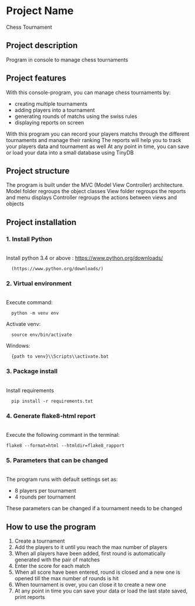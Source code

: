 # Project Name

Chess Tournament

## Project description

Program in console to manage chess tournaments

## Project features

With this console-program, you can manage chess tournaments by:
- creating multiple tournaments
- adding players into a tournament 
- generating rounds of matchs using the swiss rules
- displaying reports on screen

With this program you can record your players matchs through the different tournaments and manage their ranking
The reports will help you to track your players data and tournament as well
At any point in time, you can save or load your data into a small database using TinyDB

## Project structure

The program is built under the MVC (Model View Controller) architecture.
Model folder regroups the object classes
View folder regroups the reports and menu displays
Controller regroups the  actions between views and objects

## Project installation

### 1. Install Python
\
Install python 3.4 or above : https://www.python.org/downloads/

	  (https://www.python.org/downloads/)

### 2. Virtual environment
\
Execute command:

	  python -m venv env

Activate venv:

	  source env/bin/activate
	
Windows:

	  {path to venv}\\Scripts\\activate.bat

### 3. Package install
\
Install requirements

	  pip install -r requirements.txt
  
### 4. Generate flake8-html report
\
Execute the following commant in the terminal:
 
    flake8 --format=html --htmldir=flake8_rapport
    
### 5. Parameters that can be changed
\
The program runs with default settings set as:
* 8 players per tournament
* 4 rounds per tournament
 
These parameters can be changed if a tournament needs to be changed

## How to use the program

1. Create a tournament
2. Add the players to it until you reach the max number of players
3. When all players have been added, first round is automatically generated with the pair of matches
4. Enter the score for each match
5. When all score have been entered, round is closed and a new one is opened till the max number of rounds is hit
6. When tournament is over, you can close it to create a new one
7. At any point in time you can save your data or load the last state saved, print reports
